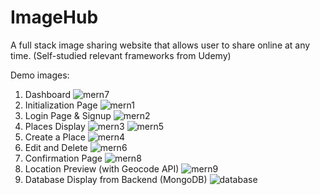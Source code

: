 # ImageHub
A full stack image sharing website that allows user to share online at any time. (Self-studied relevant frameworks from Udemy)

Demo images:
1. Dashboard
![mern7](https://github.com/Pumpkinmann/Image_Sharing/assets/96442304/02e21998-138c-4543-9a35-320da7500714)
2. Initialization Page
![mern1](https://github.com/Pumpkinmann/Image_Sharing/assets/96442304/097dbf3c-623a-4034-970e-3f94f1aa7202)
3. Login Page & Signup
![mern2](https://github.com/Pumpkinmann/Image_Sharing/assets/96442304/8b51ca76-b564-4c3e-b47f-cd01c92a9551)
4. Places Display
![mern3](https://github.com/Pumpkinmann/Image_Sharing/assets/96442304/426f8d56-c81f-4faf-8662-4dedc0da58a2)
![mern5](https://github.com/Pumpkinmann/Image_Sharing/assets/96442304/e3982bc6-43e3-411b-b038-8348e3fbbe52)
5. Create a Place
![mern4](https://github.com/Pumpkinmann/Image_Sharing/assets/96442304/0ad6ed6d-74e4-4b0e-9816-7d372cdab0a1)
6. Edit and Delete
![mern6](https://github.com/Pumpkinmann/Image_Sharing/assets/96442304/23f2ad90-61da-4f98-a710-88312b66da69)
7. Confirmation Page
![mern8](https://github.com/Pumpkinmann/Image_Sharing/assets/96442304/ece2e224-706c-4d62-b419-68276b6376c6)
8. Location Preview (with Geocode API)
![mern9](https://github.com/Pumpkinmann/Image_Sharing/assets/96442304/f2007bbe-194b-4afe-a821-8734bb4de547)
9. Database Display from Backend (MongoDB)
![database](https://github.com/Pumpkinmann/Image_Sharing/assets/96442304/df22adff-327c-4653-b25e-e485c2b41de2)
